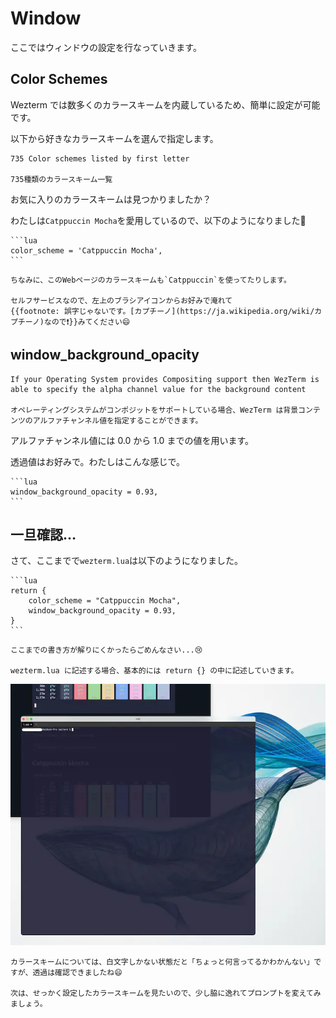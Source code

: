 # Window

ここではウィンドウの設定を行なっていきます。

## Color Schemes
Wezterm では数多くのカラースキームを内蔵しているため、簡単に設定が可能です。

以下から好きなカラースキームを選んで指定します。

```admonish info title="[Color Schemes](https://wezfurlong.org/wezterm/colorschemes/index.html)"
735 Color schemes listed by first letter

735種類のカラースキーム一覧
```

お気に入りのカラースキームは見つかりましたか？

わたしは`Catppuccin Mocha`を愛用しているので、以下のようになりました🥰
~~~admonish example title="wezterm.lua"
```lua
color_scheme = 'Catppuccin Mocha',
```
~~~

```admonish note
ちなみに、このWebページのカラースキームも`Catppuccin`を使ってたりします。

セルフサービスなので、左上のブラシアイコンからお好みで淹れて
{{footnote: 誤字じゃないです。[カプチーノ](https://ja.wikipedia.org/wiki/カプチーノ)なので❗}}みてください😄
```

## window_background_opacity

```admonish info title="[Colors & Appearance - Wez's Terminal Emulator](https://wezfurlong.org/wezterm/config/appearance.html#window-background-opacity)"
If your Operating System provides Compositing support then WezTerm is able to specify the alpha channel value for the background content

オペレーティングシステムがコンポジットをサポートしている場合、WezTerm は背景コンテンツのアルファチャンネル値を指定することができます。
```
アルファチャンネル値には 0.0 から 1.0 までの値を用います。

透過値はお好みで。わたしはこんな感じで。

~~~admonish example title="wezterm.lua"
```lua
window_background_opacity = 0.93,
```
~~~

## 一旦確認…
さて、ここまでで`wezterm.lua`は以下のようになりました。

~~~admonish example title="wezterm.lua"
```lua
return {
	color_scheme = "Catppuccin Mocha",
	window_background_opacity = 0.93,
}
```
~~~
~~~admonish warning
ここまでの書き方が解りにくかったらごめんなさい...😢

wezterm.lua に記述する場合、基本的には return {} の中に記述していきます。
~~~

![opacity](img/opacity.webp)


```admonish success
カラースキームについては、白文字しかない状態だと「ちょっと何言ってるかわかんない」ですが、透過は確認できましたね😄

次は、せっかく設定したカラースキームを見たいので、少し脇に逸れてプロンプトを変えてみましょう。
```

